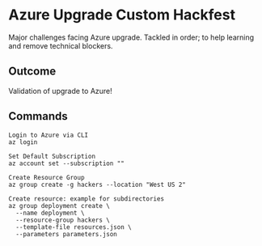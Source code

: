 # Azure Upgrade Custom Hackfest
Major challenges facing Azure upgrade. Tackled in order; to help learning and remove technical blockers.

## Outcome
Validation of upgrade to Azure!

## Commands
```
Login to Azure via CLI
az login

Set Default Subscription
az account set --subscription ""

Create Resource Group
az group create -g hackers --location "West US 2"

Create resource: example for subdirectories
az group deployment create \
  --name deployment \
  --resource-group hackers \
  --template-file resources.json \
  --parameters parameters.json
```